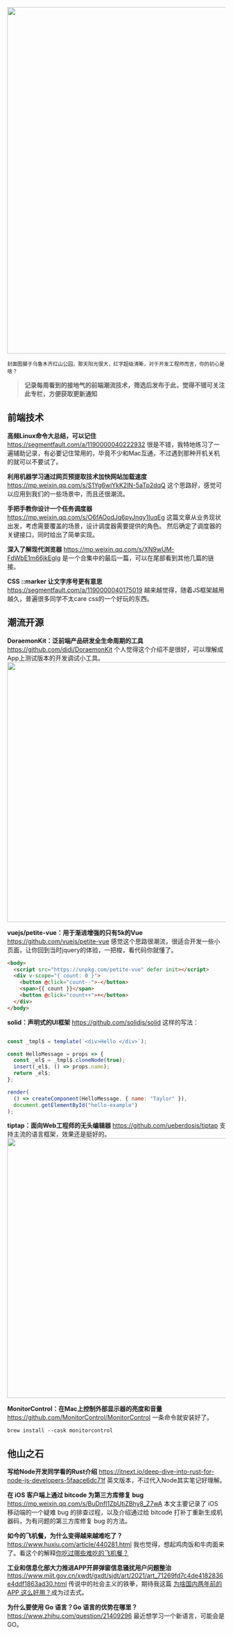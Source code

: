 <img src=https://qpluspicture.oss-cn-beijing.aliyuncs.com/2021-07-11/IfY8wP.jpg width=800/>

<small>封面图摄于乌鲁木齐红山公园，那天阳光很大，红字超级清晰，对于开发工程师而言，你的初心是啥？</small>

> **记录每周看到的接地气的前端潮流技术，筛选后发布于此，觉得不错可关注此专栏，方便获取更新通知**

## 前端技术

**高频Linux命令大总结，可以记住**
<https://segmentfault.com/a/1190000040222932>
很是不错，我特地练习了一遍辅助记录，有必要记住常用的，毕竟不少和Mac互通，不过遇到那种开机关机的就可以不要试了。

**利用机器学习通过网页预提取技术加快网站加载速度**
<https://mp.weixin.qq.com/s/S1Yg6wiYkK2lN-5aTp2dqQ>
这个思路好，感觉可以应用到我们的一些场景中，而且还很潮流。

**手把手教你设计一个任务调度器**
<https://mp.weixin.qq.com/s/O6fAOodJq6pyJnqy1IuqEg>
这篇文章从业务现状出发，考虑需要覆盖的场景，设计调度器需要提供的角色。 然后确定了调度器的关键接口，同时给出了简单实现。

**深入了解现代浏览器**
<https://mp.weixin.qq.com/s/XN9wUM-FdWbE1m66jkEgIg>
是一个合集中的最后一篇，可以在尾部看到其他几篇的链接。

**CSS ::marker 让文字序号更有意思**
<https://segmentfault.com/a/1190000040175019>
越来越觉得，随着JS框架越用越久，普遍很多同学不太care css的一个好玩的东西。


## 潮流开源

**DoraemonKit：泛前端产品研发全生命周期的工具**
<https://github.com/didi/DoraemonKit>
个人觉得这个介绍不是很好，可以理解成App上测试版本的开发调试小工具。
<img src=https://qpluspicture.oss-cn-beijing.aliyuncs.com/2021-07-11/iftnSU.png width=600/>

**vuejs/petite-vue：用于渐进增强的只有5k的Vue**
<https://github.com/vuejs/petite-vue>
感觉这个思路很潮流，很适合开发一些小页面，让你回到当时jquery的体验，一把梭，看代码你就懂了。
```html
<body>
  <script src="https://unpkg.com/petite-vue" defer init></script>
  <div v-scope="{ count: 0 }">
    <button @click="count--">-</button>
    <span>{{ count }}</span>
    <button @click="count++">+</button>
  </div>
</body>
```


**solid：声明式的UI框架**
<https://github.com/solidjs/solid>
这样的写法：
```jsx

const _tmpl$ = template(`<div>Hello </div>`);

const HelloMessage = props => {
  const _el$ = _tmpl$.cloneNode(true);
  insert(_el$, () => props.name);
  return _el$;
};

render(
  () => createComponent(HelloMessage, { name: "Taylor" }),
  document.getElementById("hello-example")
);
```

**tiptap：面向Web工程师的无头编辑器**
<https://github.com/ueberdosis/tiptap>
支持主流的语言框架，效果还是挺好的。
<img src=https://qpluspicture.oss-cn-beijing.aliyuncs.com/2021-07-11/BV2X8G.png width=600/>

**MonitorControl：在Mac上控制外部显示器的亮度和音量**
<https://github.com/MonitorControl/MonitorControl>
一条命令就安装好了。
```shell
brew install --cask monitorcontrol
```

## 他山之石
**写给Node开发同学看的Rust介绍**
<https://itnext.io/deep-dive-into-rust-for-node-js-developers-5faace6dc71f>
英文版本，不过代入Node其实笔记好理解。

**在 iOS 客户端上通过 bitcode 为第三方库修复 bug**
<https://mp.weixin.qq.com/s/BuDnfl1ZbUtiZBhy8_Z7wA>
本文主要记录了 iOS 移动端的一个疑难 bug 的排查过程，以及介绍通过给 bitcode 打补丁重新生成机器码，为有问题的第三方库修复 bug 的方法。

**如今的飞机餐，为什么变得越来越难吃了？**
<https://www.huxiu.com/article/440281.html>
我也觉得，想起鸡肉饭和牛肉面来了。看这个的解释[你吃过哪些难吃的飞机餐？](https://www.zhihu.com/question/35768349)

**工业和信息化部大力推进APP开屏弹窗信息骚扰用户问题整治**
<https://www.miit.gov.cn/xwdt/gxdt/sjdt/art/2021/art_71269fd7c4de4182836e4ddf1863ad30.html>
传说中的社会主义的铁拳，期待我这篇 [为啥国内两年前的 APP 这么好用？](https://zhuanlan.zhihu.com/p/384811471)成为过去式。

**为什么要使用 Go 语言？Go 语言的优势在哪里？**
<https://www.zhihu.com/question/21409296>
最近想学习一个新语言，可能会是 GO。

